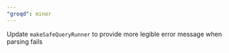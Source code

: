 ```yaml
---
"groqd": minor
---
```


Update `makeSafeQueryRunner` to provide more legible error message when parsing fails
